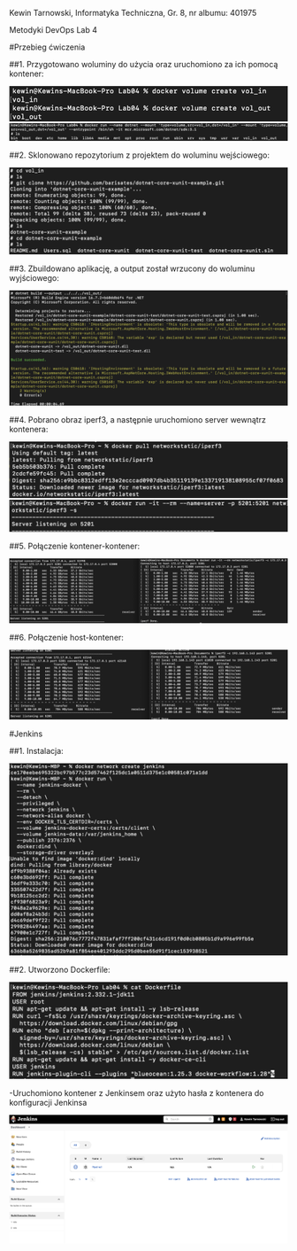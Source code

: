 Kewin Tarnowski,
Informatyka Techniczna,
Gr. 8, nr albumu: 401975


Metodyki DevOps
Lab 4


#Przebieg ćwiczenia

##1. Przygotowano woluminy do użycia oraz uruchomiono za ich pomocą kontener:

![screen1](im4/Pic1.png)
![screen2](im4/Pic2.png)

##2. Sklonowano repozytorium z projektem do woluminu wejściowego:

![screen3](im4/Pic3.png)

##3. Zbuildowano aplikację, a output został wrzucony do woluminu wyjściowego:

![screen4](im4/Pic4.png)

##4. Pobrano obraz iperf3, a następnie uruchomiono server wewnątrz kontenera:

![screen5](im4/Pic5.png)
![screen6](im4/Pic6.png)

##5. Połączenie kontener-kontener:

![screen7](im4/Pic7.png)

##6. Połączenie host-kontener:

![screen8](im4/Pic8.png)


#Jenkins

##1. Instalacja:

![screen9](im4/Pic9.png)

##2. Utworzono Dockerfile:

![screen10](im4/Pic10.png)

-Uruchomiono kontener z Jenkinsem oraz użyto hasła z kontenera do konfiguracji Jenkinsa

![screen11](im4/Pic11.png)
